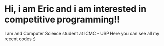# Hi, i am Eric and i am interested in competitive programming!!

I am and Computer Science student at ICMC - USP
Here you can see all my recent codes :)
